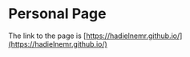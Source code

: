 # Personal Page

The link to the page is [https://hadielnemr.github.io/](https://hadielnemr.github.io/)
